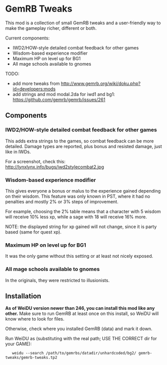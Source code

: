 # GemRB Tweaks

This mod is a collection of small GemRB tweaks and a user-friendly way to make the
gameplay richer, different or both.

Current components:
- IWD2/HOW-style detailed combat feedback for other games
- Wisdom-based experience modifier
- Maximum HP on level up for BG1
- All mage schools available to gnomes

TODO: 
- add more tweaks from http://www.gemrb.org/wiki/doku.php?id=developers:mods
- add strings and mod modal.2da for iwd1 and bg1: https://github.com/gemrb/gemrb/issues/261


## Components

### IWD2/HOW-style detailed combat feedback for other games
This adds extra strings to the games, so combat feedback can be more detailed.
Damage types are reported, plus bonus and resisted damage, just like in IWDs.

For a screenshot, check this:
http://lynxlynx.info/bugs/iwd2stylecombat2.jpg

### Wisdom-based experience modifier
This gives everyone a bonus or malus to the experience gained depending on
their wisdom. This feature was only known in PST, where it had no penalties and
mostly 2% or 3% steps of improvement. 

For example, choosing the 2% table means that a character with 5 wisdom will receive 10% less xp,
while a sage with 18 will receive 16% more.

NOTE: the displayed string for xp gained will not change, since it is party based (same for quest xp).

### Maximum HP on level up for BG1
It was the only game without this setting or at least not nicely exposed.

### All mage schools available to gnomes
In the originals, they were restricted to illusionists.


## Installation

**As of WeiDU version newer than 246, you can install this mod like any other.**
Make sure to run GemRB at least once on this install, so WeiDU will know
where to look for files.

Otherwise, check where you installed GemRB (data) and mark it down.

Run WeiDU as (substituting with the real path; USE THE CORRECT dir for your GAME):
```
   weidu --search /path/to/gemrbs/datadir/unhardcoded/bg2/ gemrb-tweaks/gemrb-tweaks.tp2
```
